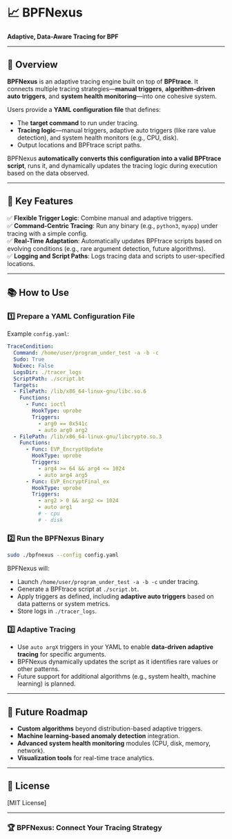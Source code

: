 # 📈 BPFNexus  
**Adaptive, Data-Aware Tracing for BPF**

---

## 🌟 Overview

**BPFNexus** is an adaptive tracing engine built on top of **BPFtrace**. It connects multiple tracing strategies—**manual triggers**, **algorithm-driven auto triggers**, and **system health monitoring**—into one cohesive system.  

Users provide a **YAML configuration file** that defines:
- The **target command** to run under tracing.
- **Tracing logic**—manual triggers, adaptive auto triggers (like rare value detection), and system health monitors (e.g., CPU, disk).
- Output locations and BPFtrace script paths.

BPFNexus **automatically converts this configuration into a valid BPFtrace script**, runs it, and dynamically updates the tracing logic during execution based on the data observed.

---

## 🚀 Key Features
✅ **Flexible Trigger Logic**: Combine manual and adaptive triggers.  
✅ **Command-Centric Tracing**: Run any binary (e.g., `python3`, `myapp`) under tracing with a simple config.  
✅ **Real-Time Adaptation**: Automatically updates BPFtrace scripts based on evolving conditions (e.g., rare argument detection, future algorithms).  
✅ **Logging and Script Paths**: Logs tracing data and scripts to user-specified locations.

---

## 📚 How to Use

### 1️⃣ Prepare a YAML Configuration File
Example `config.yaml`:
```yaml
TraceCondition:
  Command: /home/user/program_under_test -a -b -c
  Sudo: True
  NoExec: False
  LogsDir: ./tracer_logs
  ScriptPath: ./script.bt
  Targets:
  - FilePath: /lib/x86_64-linux-gnu/libc.so.6
    Functions:
      - Func: ioctl
        HookType: uprobe
        Triggers:
          - arg0 == 0x541c
          - auto arg0 arg2
  - FilePath: /lib/x86_64-linux-gnu/libcrypto.so.3
    Functions:
      - Func: EVP_EncryptUpdate
        HookType: uprobe
        Triggers:
          - arg4 >= 64 && arg4 <= 1024
          - auto arg4 arg5
      - Func: EVP_EncryptFinal_ex
        HookType: uprobe
        Triggers:
          - arg2 > 0 && arg2 <= 1024
          - auto arg1
          # - cpu
          # - disk
```

### 2️⃣ Run the BPFNexus Binary
```bash
sudo ./bpfnexus --config config.yaml
```

BPFNexus will:
- Launch `/home/user/program_under_test -a -b -c` under tracing.
- Generate a BPFtrace script at `./script.bt`.
- Apply triggers as defined, including **adaptive auto triggers** based on data patterns or system metrics.
- Store logs in `./tracer_logs`.

### 3️⃣ Adaptive Tracing
- Use `auto argX` triggers in your YAML to enable **data-driven adaptive tracing** for specific arguments.
- BPFNexus dynamically updates the script as it identifies rare values or other patterns.
- Future support for additional algorithms (e.g., system health, machine learning) is planned.

---

## 🔮 Future Roadmap
- **Custom algorithms** beyond distribution-based adaptive triggers.
- **Machine learning-based anomaly detection** integration.
- **Advanced system health monitoring** modules (CPU, disk, memory, network).
- **Visualization tools** for real-time trace analytics.

---

## 📜 License
[MIT License]

---

### 🏆 BPFNexus: Connect Your Tracing Strategy
